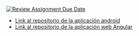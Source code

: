 [![Review Assignment Due Date](https://classroom.github.com/assets/deadline-readme-button-22041afd0340ce965d47ae6ef1cefeee28c7c493a6346c4f15d667ab976d596c.svg)](https://classroom.github.com/a/L7N_KMgw)

- [Link al repositorio de la aplicación android](https://github.com/TU_USUARIO/NOMBRE_REPO_1)
- [Link al repositorio de la aplicación web Angular](https://github.com/TU_USUARIO/NOMBRE_REPO_2)
